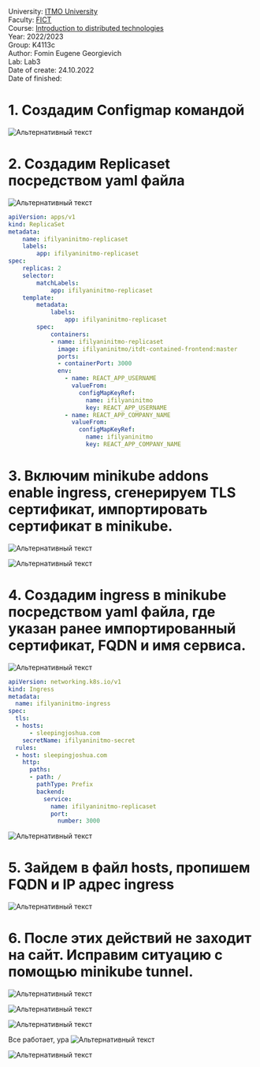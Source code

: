 University: [ITMO University](https://itmo.ru/ru/)  
Faculty: [FICT](https://fict.itmo.ru)  
Course: [Introduction to distributed technologies](https://github.com/itmo-ict-faculty/introduction-to-distributed-technologies)  
Year: 2022/2023  
Group: K4113c  
Author: Fomin Eugene Georgievich  
Lab: Lab3  
Date of create: 24.10.2022  
Date of finished:  

# 1. Создадим Configmap командой
![Альтернативный текст](https://github.com/JosephShouen/2022_2023-introduction_to_distributed_technologies-k4113c-fomin_e_g/blob/main/lab3/1.png)

# 2. Создадим Replicaset посредством yaml файла
![Альтернативный текст](https://github.com/JosephShouen/2022_2023-introduction_to_distributed_technologies-k4113c-fomin_e_g/blob/main/lab3/2.png)
```yaml
apiVersion: apps/v1  
kind: ReplicaSet  
metadata:  
    name: ifilyaninitmo-replicaset  
    labels:  
        app: ifilyaninitmo-replicaset  
spec:  
    replicas: 2  
    selector:  
        matchLabels:  
            app: ifilyaninitmo-replicaset  
    template:  
        metadata:  
            labels:  
                app: ifilyaninitmo-replicaset  
        spec:  
            containers:  
            - name: ifilyaninitmo-replicaset  
              image: ifilyaninitmo/itdt-contained-frontend:master  
              ports:  
              - containerPort: 3000  
              env:  
                - name: REACT_APP_USERNAME  
                  valueFrom:  
                    configMapKeyRef:  
                      name: ifilyaninitmo  
                      key: REACT_APP_USERNAME  
                - name: REACT_APP_COMPANY_NAME  
                  valueFrom:  
                    configMapKeyRef:  
                      name: ifilyaninitmo  
                      key: REACT_APP_COMPANY_NAME  
```

# 3. Включим minikube addons enable ingress, сгенерируем TLS сертификат, импортировать сертификат в minikube. 
![Альтернативный текст](https://github.com/JosephShouen/2022_2023-introduction_to_distributed_technologies-k4113c-fomin_e_g/blob/main/lab3/3.png)

![Альтернативный текст](https://github.com/JosephShouen/2022_2023-introduction_to_distributed_technologies-k4113c-fomin_e_g/blob/main/lab3/4.png)

# 4. Создадим ingress в minikube посредством yaml файла, где указан ранее импортированный сертификат, FQDN и имя сервиса.
![Альтернативный текст](https://github.com/JosephShouen/2022_2023-introduction_to_distributed_technologies-k4113c-fomin_e_g/blob/main/lab3/5.png)
```yaml
apiVersion: networking.k8s.io/v1  
kind: Ingress  
metadata:  
  name: ifilyaninitmo-ingress  
spec:  
  tls:  
  - hosts:  
      - sleepingjoshua.com  
    secretName: ifilyaninitmo-secret  
  rules:  
  - host: sleepingjoshua.com  
    http:  
      paths:  
      - path: /  
        pathType: Prefix  
        backend:  
          service:  
            name: ifilyaninitmo-replicaset  
            port:  
              number: 3000  
```
![Альтернативный текст](https://github.com/JosephShouen/2022_2023-introduction_to_distributed_technologies-k4113c-fomin_e_g/blob/main/lab3/6.png)

# 5. Зайдем в файл hosts, пропишем FQDN и IP адрес ingress

![Альтернативный текст](https://github.com/JosephShouen/2022_2023-introduction_to_distributed_technologies-k4113c-fomin_e_g/blob/main/lab3/8.png)

# 6. После этих действий не заходит на сайт. Исправим ситуацию с помощью minikube tunnel.

![Альтернативный текст](https://github.com/JosephShouen/2022_2023-introduction_to_distributed_technologies-k4113c-fomin_e_g/blob/main/lab3/10.png)

![Альтернативный текст](https://github.com/JosephShouen/2022_2023-introduction_to_distributed_technologies-k4113c-fomin_e_g/blob/main/lab3/11.png)

![Альтернативный текст](https://github.com/JosephShouen/2022_2023-introduction_to_distributed_technologies-k4113c-fomin_e_g/blob/main/lab3/12.png)

Все работает, ура
![Альтернативный текст](https://github.com/JosephShouen/2022_2023-introduction_to_distributed_technologies-k4113c-fomin_e_g/blob/main/lab3/9.png)

![Альтернативный текст](https://github.com/JosephShouen/2022_2023-introduction_to_distributed_technologies-k4113c-fomin_e_g/blob/main/lab3/13.png)

